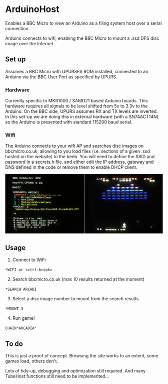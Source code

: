 # ArduinoHost

Enables a BBC Micro to view an Arduino as a filing system host over a serial connection. 

Arduino connects to wifi, enabling the BBC Micro to mount a .ssd DFS disc image over the Internet.


## Set up

Assumes a BBC Micro with UPURSFS ROM installed, connected to an Arduino via the BBC User Port as specified by UPURS. 

### Hardware
Currently specific to MKR1000 / SAMD21 based Arduino boards. This hardware requires all signals to be level shifted from 5v to 3.3v to the Arduino. On the BBC side, UPURS assumes RX and TX levels are inverted. In this set-up we are doing this in external hardware (with a SN74ACT14N) so the Arduino is presented with standard 115200 baud serial.

### Wifi
The Arduino connects to your wifi AP and searches disc images on bbcmicro.co.uk, allowing to you load files (i.e. sections of a given .ssd hosted on the website) to the beeb. You will need to define the SSID and password in a secrets.h file, and either edit the IP address, gateway and DNS defined in the code or remove them to enable DHCP client.


![Screenshot](https://github.com/8bitkick/ArduinoHost/blob/master/screenshot2.jpg?raw=true)

## Usage

1) Connect to WiFi

`*WIFI or <ctrl-break>` 

2) Search bbcmicro.co.uk (max 10 results returned at the moment)

`*SEARCH ARCADI`

3) Select a disc image number to mount from the search results.

`*MOUNT 3`

4) Run game!

`CHAIN"ARCADIA"`

## To do

This is just a proof of concept. Browsing the site works to an extent, some games load, others don't.

Lots of tidy-up, debugging and optimization still required. And many TubeHost functions still need to be implemented...







